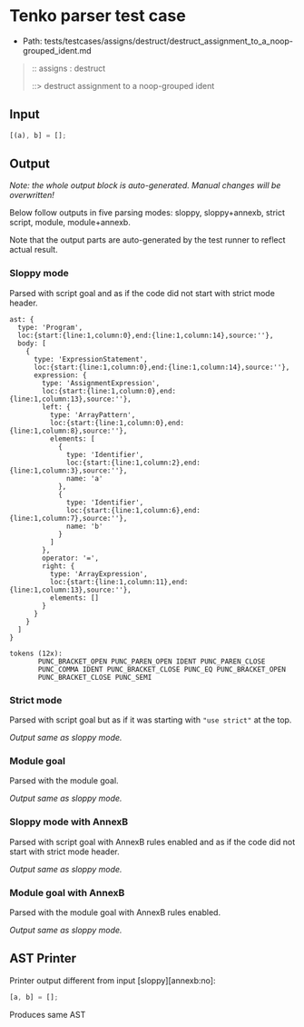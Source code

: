 # Tenko parser test case

- Path: tests/testcases/assigns/destruct/destruct_assignment_to_a_noop-grouped_ident.md

> :: assigns : destruct
>
> ::> destruct assignment to a noop-grouped ident

## Input

`````js
[(a), b] = [];
`````

## Output

_Note: the whole output block is auto-generated. Manual changes will be overwritten!_

Below follow outputs in five parsing modes: sloppy, sloppy+annexb, strict script, module, module+annexb.

Note that the output parts are auto-generated by the test runner to reflect actual result.

### Sloppy mode

Parsed with script goal and as if the code did not start with strict mode header.

`````
ast: {
  type: 'Program',
  loc:{start:{line:1,column:0},end:{line:1,column:14},source:''},
  body: [
    {
      type: 'ExpressionStatement',
      loc:{start:{line:1,column:0},end:{line:1,column:14},source:''},
      expression: {
        type: 'AssignmentExpression',
        loc:{start:{line:1,column:0},end:{line:1,column:13},source:''},
        left: {
          type: 'ArrayPattern',
          loc:{start:{line:1,column:0},end:{line:1,column:8},source:''},
          elements: [
            {
              type: 'Identifier',
              loc:{start:{line:1,column:2},end:{line:1,column:3},source:''},
              name: 'a'
            },
            {
              type: 'Identifier',
              loc:{start:{line:1,column:6},end:{line:1,column:7},source:''},
              name: 'b'
            }
          ]
        },
        operator: '=',
        right: {
          type: 'ArrayExpression',
          loc:{start:{line:1,column:11},end:{line:1,column:13},source:''},
          elements: []
        }
      }
    }
  ]
}

tokens (12x):
       PUNC_BRACKET_OPEN PUNC_PAREN_OPEN IDENT PUNC_PAREN_CLOSE
       PUNC_COMMA IDENT PUNC_BRACKET_CLOSE PUNC_EQ PUNC_BRACKET_OPEN
       PUNC_BRACKET_CLOSE PUNC_SEMI
`````

### Strict mode

Parsed with script goal but as if it was starting with `"use strict"` at the top.

_Output same as sloppy mode._

### Module goal

Parsed with the module goal.

_Output same as sloppy mode._

### Sloppy mode with AnnexB

Parsed with script goal with AnnexB rules enabled and as if the code did not start with strict mode header.

_Output same as sloppy mode._

### Module goal with AnnexB

Parsed with the module goal with AnnexB rules enabled.

_Output same as sloppy mode._

## AST Printer

Printer output different from input [sloppy][annexb:no]:

````js
[a, b] = [];
````

Produces same AST
